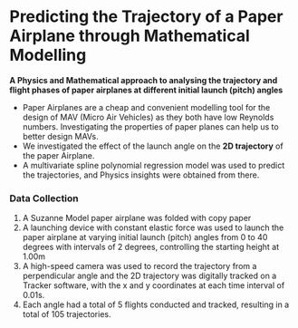 # Predicting the Trajectory of a Paper Airplane through Mathematical Modelling
**A Physics and Mathematical approach to analysing the trajectory and flight phases of paper airplanes at different initial launch (pitch) angles**

* Paper Airplanes are a  cheap and convenient modelling tool for the design of MAV (Micro Air Vehicles) as they both have low Reynolds numbers. Investigating the properties of paper planes can help us to better design MAVs.
* We investigated the effect of the launch angle on the **2D trajectory** of the paper Airplane.
* A multivariate spline polynomial regression model was used to predict the trajectories, and Physics insights were obtained from there. 

### Data Collection
1. A Suzanne Model paper airplane was folded with copy paper
2. A launching device with constant elastic force was used to launch the paper airplane at varying initial launch (pitch) angles from 0 to 40 degrees with intervals of 2 degrees, controlling the starting height at 1.00m
3. A high-speed camera was used to record the trajectory from a perpendicular angle and the 2D trajectory was digitally tracked on a Tracker software, with the x and y coordinates at each time interval of 0.01s.
4. Each angle had a total of 5 flights conducted and tracked, resulting in a total of 105 trajectories.

